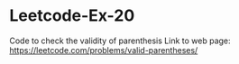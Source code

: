 # Leetcode-Ex-20
Code to check the validity of parenthesis 
Link to web page: https://leetcode.com/problems/valid-parentheses/
